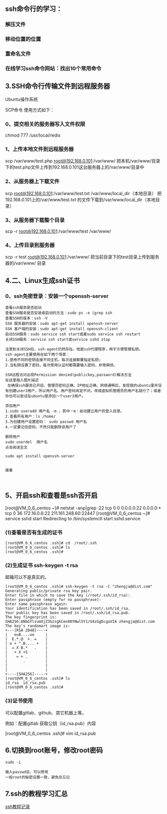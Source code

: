 ## ssh命令行的学习：

### 解压文件

### 移动位置的位置


### 重命名文件

### 在线学习ssh命令网站：找出10个常用命令


## 3.SSH命令行传输文件到远程服务器

Ubuntu操作系统

SCP命令
使用方式如下：

### 0、提交相关的服务器写入文件权限
chmod 777 /usr/local/redis

### 1、上传本地文件到远程服务器
scp /var/www/test.php root@192.168.0.101:/var/www/
把本机/var/www/目录下的test.php文件上传到192.168.0.101这台服务器上的/var/www/目录中

### 2、从服务器上下载文件
scp root@192.168.0.101:/var/www/test.txt /var/www/local_dir（本地目录）
把192.168.0.101上的/var/www/test.txt 的文件下载到/var/www/local_dir（本地目录）

### 3、从服务器下载整个目录
scp -r root@192.168.0.101:/var/www/test /var/www/
### 4、上传目录到服务器
scp -r test root@192.168.0.101:/var/www/
把当前目录下的test目录上传到服务器的/var/www/ 目录


## 4.二、Linux生成ssh证书
### 0、ssh免密登录：安装一个openssh-server
~~~
查看ssh服务是否启动
查看SSH服务是否安装或启动的方法：sudo ps -e |grep ssh
查看SSH的版本：ssh -V
SSH 服务器的安装：sudo apt-get install openssh-server
SSH 客户端的安装：sudo apt-get install openssh-client
启动SSH服务：sudo service ssh start或者sudo service ssh restart
关闭SSH服务：service ssh start或service sshd stop

注意到关闭SSH后，ssh-agent仍然存在。他是ssh代理程序，用于方便管理私钥。
ssh-agent主要使用在如下两个场景：
1.使用不同的密钥连接不同主机，每次连接都要指定私钥;
2.当私钥设置了密码，每次使用认证时都需要输入密码，非常麻烦。

SSH远程访问出现Permission denied(publickey,password)解决方法
在这里插入图片描述
 在确保ssh服务已开启、管理员密码正确、IP地址正确、网络通畅后，发现我的ubuntu里并没有创建user3用户，所以用户名、用户密码肯定不对，改成虚拟机管理员的用户名就行了；或者你也可以尝试在ubuntu里添加一个user3用户。

添加用户
1.sudo useradd 用户名 -m ，其中－m：自动建立用户的登入目录。
2.查看所有用户：ls /home/
3.为创建用户设置密码： sudo passwd 用户名
4.一定要记住密码，不然只能删除该用户了

删除用户
sudo userdel  用户名
点击阅读全文 

sudo apt install openssh-server


接着



~~~
## 5、开启ssh和查看是ssh否开启
[root@VM_0_6_centos ~]# netstat -anp|grep :22
tcp        0      0 0.0.0.0:22              0.0.0.0:*            
tcp        0     36 172.16.0.6:22           211.161.248.60:22447 
[root@VM_0_6_centos ~]# service sshd start
Redirecting to /bin/systemctl start sshd.service

### (1)查看是否有生成的证书
~~~
[root@VM_0_6_centos .ssh]# cd  /root/.ssh
[root@VM_0_6_centos .ssh]# ls
[root@VM_0_6_centos .ssh]#
~~~

### (2)生成证书 ssh-keygen -t rsa
邮箱可以不是真实的。
~~~
[root@VM_0_6_centos .ssh]# ssh-keygen -t rsa -C "zhengja@dist.com"
Generating public/private rsa key pair.
Enter file in which to save the key (/root/.ssh/id_rsa): 
Enter passphrase (empty for no passphrase): 
Enter same passphrase again: 
Your identification has been saved in /root/.ssh/id_rsa.
Your public key has been saved in /root/.ssh/id_rsa.pub.
The key fingerprint is:
SHA256:ANbGYlsumXjZ3GzsgkCen80YNwl5Y1/U4zGgDcgaVIA zhengja@dist.com
The key's randomart image is:
+---[RSA 2048]----+
|   o=B....oo     |
|  E.*.@  +. =    |
| o + ^.B.... +   |
|  = X B.*   .    |
|   + X +S        |
|    = + .        |
|       .         |
|                 |
|                 |
+----[SHA256]-----+
[root@VM_0_6_centos .ssh]# ls
id_rsa  id_rsa.pub
[root@VM_0_6_centos .ssh]#

~~~

### (3)证书使用
可以配置gitlab、github、其它机器上等。

例如：配置gitlab
获取公钥（id_rsa.pub）内容

[root@VM_0_6_centos .ssh]# vim id_rsa.pub


## 6.切换到root账号，修改root密码
~~~
sudo -i

输入passwd后，可以修改
一般root的秘密设置一致，避免总忘记
~~~


## 7.ssh的教程学习汇总
[ssh教程记录](https://wangdoc.com/ssh/basic)